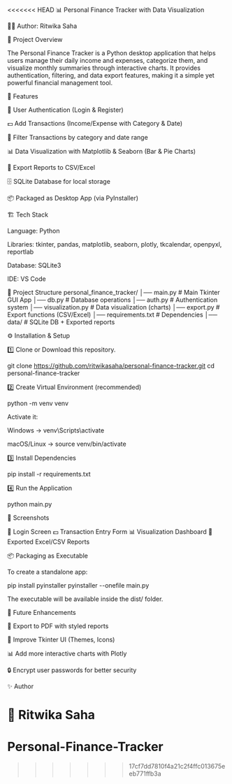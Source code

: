 <<<<<<< HEAD
📊 Personal Finance Tracker with Data Visualization

👩‍💻 Author: Ritwika Saha

📌 Project Overview

The Personal Finance Tracker is a Python desktop application that helps users manage their daily income and expenses, categorize them, and visualize monthly summaries through interactive charts. It provides authentication, filtering, and data export features, making it a simple yet powerful financial management tool.

🚀 Features

🔑 User Authentication (Login & Register)

💵 Add Transactions (Income/Expense with Category & Date)

📅 Filter Transactions by category and date range

📊 Data Visualization with Matplotlib & Seaborn (Bar & Pie Charts)

📑 Export Reports to CSV/Excel

🗄 SQLite Database for local storage

📦 Packaged as Desktop App (via PyInstaller)

🏗 Tech Stack

Language: Python

Libraries: tkinter, pandas, matplotlib, seaborn, plotly, tkcalendar, openpyxl, reportlab

Database: SQLite3

IDE: VS Code

📂 Project Structure
personal_finance_tracker/
│── main.py              # Main Tkinter GUI App
│── db.py                # Database operations
│── auth.py              # Authentication system
│── visualization.py     # Data visualization (charts)
│── export.py            # Export functions (CSV/Excel)
│── requirements.txt     # Dependencies
│── data/                # SQLite DB + Exported reports

⚙️ Installation & Setup

1️⃣ Clone or Download this repository.

git clone https://github.com/ritwikasaha/personal-finance-tracker.git
cd personal-finance-tracker


2️⃣ Create Virtual Environment (recommended)

python -m venv venv


Activate it:

Windows → venv\Scripts\activate

macOS/Linux → source venv/bin/activate

3️⃣ Install Dependencies

pip install -r requirements.txt


4️⃣ Run the Application

python main.py

📸 Screenshots

🔐 Login Screen
💵 Transaction Entry Form
📊 Visualization Dashboard
📑 Exported Excel/CSV Reports

📦 Packaging as Executable

To create a standalone app:

pip install pyinstaller
pyinstaller --onefile main.py


The executable will be available inside the dist/ folder.

🌟 Future Enhancements

📑 Export to PDF with styled reports

🎨 Improve Tkinter UI (Themes, Icons)

📊 Add more interactive charts with Plotly

🔒 Encrypt user passwords for better security

✨ Author

👩 Ritwika Saha
=======
# Personal-Finance-Tracker
>>>>>>> 17cf7dd7810f4a21c2f4ffc013675eeb771ffb3a
